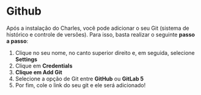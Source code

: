 # Github

Após a instalação do Charles, você pode adicionar o seu Git \(sistema de histórico e controle de versões\). Para isso, basta realizar o seguinte **passo a passo**:

1. Clique no seu nome, no canto superior direito e, em seguida, selecione **Settings**
2. Clique em **Credentials** 
3. **Clique em Add Git** 
4. Selecione a opção de Git entre **GitHub** ou **GitLab 5**
5. Por fim, cole o link do seu git e ele será adicionado!


